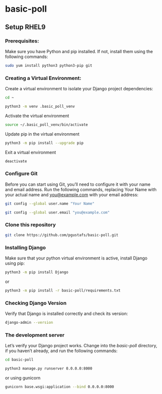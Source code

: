 # basic-poll
## Setup RHEL9
### Prerequisites:
Make sure you have Python and pip installed. If not, install them using the following commands:
```bash
sudo yum install python3 python3-pip git
```
### Creating a Virtual Environment:
Create a virtual environment to isolate your Django project dependencies:
```bash
cd ~
```
```bash
python3 -m venv .basic_poll_venv
```
Activate the virtual environment
```bash
source ~/.basic_poll_venv/bin/activate
```
Update pip in the virtual environment
```bash
python3 -m pip install --upgrade pip
```
Exit a virtual environment 
```bash
deactivate
```
### Configure Git
Before you can start using Git, you’ll need to configure it with your name and email address. Run the following commands, replacing Your Name with your actual name and you@example.com with your email address:
```bash
git config --global user.name "Your Name"
```
```bash
git config --global user.email "you@example.com"
```
### Clone this repository
```bash
git clone https://github.com/pgustafs/basic-poll.git
```
### Installing Django
Make sure that your python virtual environment is active, install Django using pip:
```bash
python3 -m pip install Django
```
or
```bash
python3 -m pip install -r basic-poll/requirements.txt
```
### Checking Django Version
Verify that Django is installed correctly and check its version:
```bash
django-admin --version
```
### The development server
Let’s verify your Django project works. Change into the *basic-poll* directory, if you haven’t already, and run the following commands:
```bash
cd basic-poll
```
```bash
python3 manage.py runserver 0.0.0.0:8000 
```
or using gunicorn
```bash
gunicorn base.wsgi:application --bind 0.0.0.0:8000
```